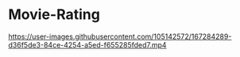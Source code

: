 # Movie-Rating

https://user-images.githubusercontent.com/105142572/167284289-d36f5de3-84ce-4254-a5ed-f655285fded7.mp4

